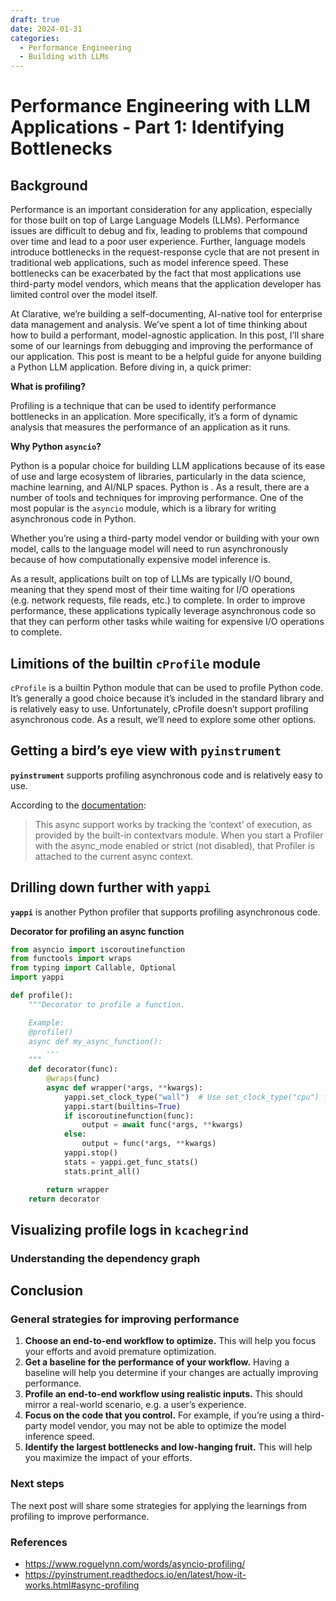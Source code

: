 ```yaml
---
draft: true
date: 2024-01-31
categories:
  - Performance Engineering
  - Building with LLMs
---
```


# Performance Engineering with LLM Applications - Part 1: Identifying Bottlenecks

## Background

Performance is an important consideration for any application, especially for those built on top of Large Language Models (LLMs). Performance issues are difficult to debug and fix, leading to problems that compound over time and lead to a poor user experience. Further, language models introduce bottlenecks in the request-response cycle that are not present in traditional web applications, such as model inference speed. These bottlenecks can be exacerbated by the fact that most applications use third-party model vendors, which means that the application developer has limited control over the model itself.

At Clarative, we’re building a self-documenting, AI-native tool for enterprise data management and analysis. We’ve spent a lot of time thinking about how to build a performant, model-agnostic application. In this post, I’ll share some of our learnings from debugging and improving the performance of our application. This post is meant to be a helpful guide for anyone building a Python LLM application. Before diving in, a quick primer:

**What is profiling?**

Profiling is a technique that can be used to identify performance bottlenecks in an application. More specifically, it’s a form of dynamic analysis that measures the performance of an application as it runs.

**Why Python `asyncio`?**

Python is a popular choice for building LLM applications because of its ease of use and large ecosystem of libraries, particularly in the data science, machine learning, and AI/NLP spaces. Python is . As a result, there are a number of tools and techniques for improving performance. One of the most popular is the `asyncio` module, which is a library for writing asynchronous code in Python.

Whether you’re using a third-party model vendor or building with your own model, calls to the language model will need to run asynchronously because of how computationally expensive model inference is.

As a result, applications built on top of LLMs are typically I/O bound, meaning that they spend most of their time waiting for I/O operations (e.g. network requests, file reads, etc.) to complete. In order to improve performance, these applications typically leverage asynchronous code so that they can perform other tasks while waiting for expensive I/O operations to complete.

## Limitions of the builtin `cProfile` module

`cProfile` is a builtin Python module that can be used to profile Python code. It’s generally a good choice because it’s included in the standard library and is relatively easy to use. Unfortunately, cProfile doesn’t support profiling asynchronous code. As a result, we’ll need to explore some other options.

## Getting a bird’s eye view with `pyinstrument`

**`pyinstrument`** supports profiling asynchronous code and is relatively easy to use.

According to the [documentation](https://pyinstrument.readthedocs.io/en/latest/how-it-works.html#async-profiling):

> This async support works by tracking the ‘context’ of execution, as provided by the built-in contextvars module. When you start a Profiler with the async_mode enabled or strict (not disabled), that Profiler is attached to the current async context.

## Drilling down further with `yappi`

**`yappi`** is another Python profiler that supports profiling asynchronous code.

**Decorator for profiling an async function**

```python
from asyncio import iscoroutinefunction
from functools import wraps
from typing import Callable, Optional
import yappi

def profile():
    """Decorator to profile a function.

    Example:
    @profile()
    async def my_async_function():
        ...
    """
    def decorator(func):
        @wraps(func)
        async def wrapper(*args, **kwargs):
            yappi.set_clock_type("wall")  # Use set_clock_type("cpu") for cpu time
            yappi.start(builtins=True)
            if iscoroutinefunction(func):
                output = await func(*args, **kwargs)
            else:
                output = func(*args, **kwargs)
            yappi.stop()
            stats = yappi.get_func_stats()
            stats.print_all()

        return wrapper
    return decorator
```

## Visualizing profile logs in **`kcachegrind`**

### Understanding the dependency graph

## Conclusion

### General strategies for improving performance

1. **Choose an end-to-end workflow to optimize.** This will help you focus your efforts and avoid premature optimization.
1. **Get a baseline for the performance of your workflow.** Having a baseline will help you determine if your changes are actually improving performance.
1. **Profile an end-to-end workflow using realistic inputs.** This should mirror a real-world scenario, e.g. a user’s experience.
1. **Focus on the code that you control.** For example, if you’re using a third-party model vendor, you may not be able to optimize the model inference speed.
1. **Identify the largest bottlenecks and low-hanging fruit.** This will help you maximize the impact of your efforts.

### Next steps

The next post will share some strategies for applying the learnings from profiling to improve performance.

### References

- https://www.roguelynn.com/words/asyncio-profiling/
- https://pyinstrument.readthedocs.io/en/latest/how-it-works.html#async-profiling
